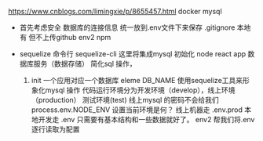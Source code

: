 https://www.cnblogs.com/limingxie/p/8655457.html
docker mysql 
- 首先考虑安全 
  数据库的连接信息 统一放到.env文件下来保存
  .gitignore  本地有 但不上传github 
  env2 npm 

- sequelize 命令行
  sequelize-cli  这里将集成mysql 初始化
  node react  app    数据库服务（数据存储）
  简化sql 操作， 
  1. init 
  一个应用对应一个数据库 eleme DB_NAME
  使用sequelize工具来形象化mysql 操作
  代码运行环境分为开发环境（develop），线上环境（production） 测试环境(test)
  线上mysql 的密码不会给我们
  process.env.NODE_ENV 设置当前环境是何？
  线上机器走 .env.prod
  本地开发走 .env 只需要有基本结构和一些数据就好了。 
  env2 帮我们将.env 逐行读取为配置




